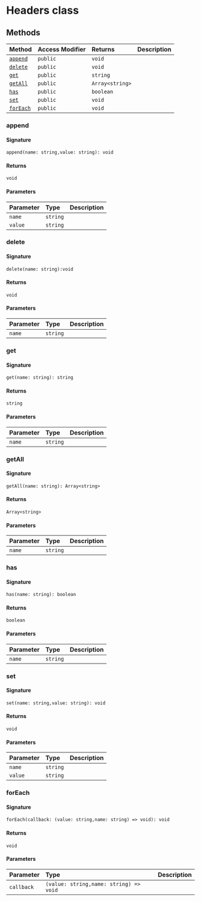# Headers class












## Methods

| Method	   | Access Modifier | Returns	| Description|
|:-------------|:----|:-------|:-----------|
|[`append`](#append)     | `public` | `void` |  |
|[`delete`](#delete)     | `public` | `void` |  |
|[`get`](#get)     | `public` | `string` |  |
|[`getAll`](#getall)     | `public` | `Array<string>` |  |
|[`has`](#has)     | `public` | `boolean` |  |
|[`set`](#set)     | `public` | `void` |  |
|[`forEach`](#foreach)     | `public` | `void` |  |




### append



#### Signature
`append(name: string,value: string): void`

#### Returns
`void`

#### Parameters


| Parameter	   | Type    | Description |
|:-------------|:---------------|:------------|
| `name`    | `string` |  |
| `value`    | `string` |  |


### delete



#### Signature
`delete(name: string):void`

#### Returns
`void`

#### Parameters


| Parameter	   | Type    | Description |
|:-------------|:---------------|:------------|
| `name`    | `string` |  |


### get



#### Signature
`get(name: string): string`

#### Returns
`string`

#### Parameters


| Parameter	   | Type    | Description |
|:-------------|:---------------|:------------|
| `name`    | `string` |  |


### getAll



#### Signature
`getAll(name: string): Array<string>`

#### Returns
`Array<string>`

#### Parameters


| Parameter	   | Type    | Description |
|:-------------|:---------------|:------------|
| `name`    | `string` |  |


### has



#### Signature
`has(name: string): boolean`

#### Returns
`boolean`

#### Parameters


| Parameter	   | Type    | Description |
|:-------------|:---------------|:------------|
| `name`    | `string` |  |


### set



#### Signature
`set(name: string,value: string): void`

#### Returns
`void`

#### Parameters


| Parameter	   | Type    | Description |
|:-------------|:---------------|:------------|
| `name`    | `string` |  |
| `value`    | `string` |  |


### forEach



#### Signature
`forEach(callback: (value: string,name: string) => void): void`

#### Returns
`void`

#### Parameters


| Parameter	   | Type    | Description |
|:-------------|:---------------|:------------|
| `callback`    | `(value: string,name: string) => void` |  |

